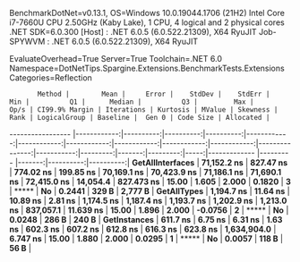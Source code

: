 
BenchmarkDotNet=v0.13.1, OS=Windows 10.0.19044.1706 (21H2)
Intel Core i7-7660U CPU 2.50GHz (Kaby Lake), 1 CPU, 4 logical and 2 physical cores
.NET SDK=6.0.300
  [Host]     : .NET 6.0.5 (6.0.522.21309), X64 RyuJIT
  Job-SPYWVM : .NET 6.0.5 (6.0.522.21309), X64 RyuJIT

EvaluateOverhead=True  Server=True  Toolchain=.NET 6.0  
Namespace=DotNetTips.Spargine.Extensions.BenchmarkTests.Extensions  Categories=Reflection  

           Method |        Mean |     Error |    StdDev |    StdErr |         Min |          Q1 |      Median |          Q3 |         Max |        Op/s | CI99.9% Margin | Iterations | Kurtosis | MValue | Skewness | Rank | LogicalGroup | Baseline |  Gen 0 | Code Size | Allocated |
----------------- |------------:|----------:|----------:|----------:|------------:|------------:|------------:|------------:|------------:|------------:|---------------:|-----------:|---------:|-------:|---------:|-----:|------------- |--------- |-------:|----------:|----------:|
 **GetAllInterfaces** | **71,152.2 ns** | **827.47 ns** | **774.02 ns** | **199.85 ns** | **70,169.1 ns** | **70,423.9 ns** | **71,186.1 ns** | **71,690.1 ns** | **72,415.0 ns** |    **14,054.4** |     **827.473 ns** |      **15.00** |    **1.605** |  **2.000** |   **0.1820** |    **3** |            ***** |       **No** | **0.2441** |     **329 B** |   **2,777 B** |
      **GetAllTypes** |  **1,194.7 ns** |  **11.64 ns** |  **10.89 ns** |   **2.81 ns** |  **1,174.5 ns** |  **1,187.4 ns** |  **1,193.7 ns** |  **1,202.9 ns** |  **1,213.0 ns** |   **837,057.1** |      **11.639 ns** |      **15.00** |    **1.896** |  **2.000** |  **-0.0756** |    **2** |            ***** |       **No** | **0.0248** |     **286 B** |     **240 B** |
     **GetInstances** |    **611.7 ns** |   **6.75 ns** |   **6.31 ns** |   **1.63 ns** |    **602.3 ns** |    **607.2 ns** |    **612.8 ns** |    **616.3 ns** |    **623.8 ns** | **1,634,904.0** |       **6.747 ns** |      **15.00** |    **1.880** |  **2.000** |   **0.0295** |    **1** |            ***** |       **No** | **0.0057** |     **118 B** |      **56 B** |
